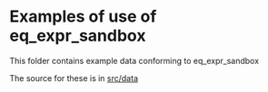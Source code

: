 # Examples of use of eq_expr_sandbox

This folder contains example data conforming to eq_expr_sandbox

The source for these is in [src/data](../src/data/examples)